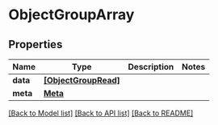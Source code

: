 # ObjectGroupArray


## Properties
Name | Type | Description | Notes
------------ | ------------- | ------------- | -------------
**data** | [**[ObjectGroupRead]**](ObjectGroupRead.md) |  | 
**meta** | [**Meta**](Meta.md) |  | 

[[Back to Model list]](../README.md#documentation-for-models) [[Back to API list]](../README.md#documentation-for-api-endpoints) [[Back to README]](../README.md)


